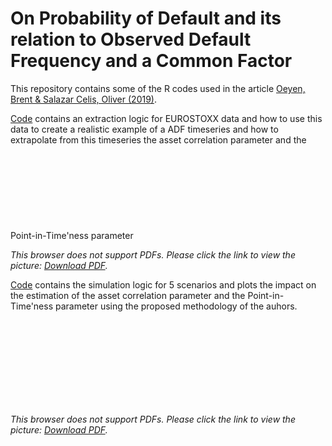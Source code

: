 # On Probability of Default and its relation to Observed Default Frequency and a Common Factor

This repository contains some of the R codes used in the article [Oeyen, Brent & Salazar Celis, Oliver (2019)](https://repository.uantwerpen.be/docman/irua/03b316/162930_2.pdf).

[Code](https://github.com/BrentOeyen-CA/PD_Calibration/tree/main/Codes/Eurostox_example.R) contains an extraction logic for EUROSTOXX data and how to use this data to create a realistic example of a ADF timeseries and how to extrapolate from this timeseries the asset correlation parameter and the Point-in-Time'ness parameter
<object data="https://github.com/BrentOeyen-CA/PD_Calibration/tree/main/Figures/Eurostox.pdf" type="application/pdf" width="700px" height="700px">
    <embed src="https://github.com/BrentOeyen-CA/PD_Calibration/tree/main/Figures/Eurostox.pdf">
        <i><p>This browser does not support PDFs. Please click the link to view the picture: <a href="https://github.com/BrentOeyen-CA/PD_Calibration/tree/main/Figures/Eurostox.pdf">Download PDF</a>.</p></i>
    </embed>
</object>

[Code](https://github.com/BrentOeyen-CA/PD_Calibration/tree/main/Codes/Simulation.R) contains the simulation logic for 5 scenarios and plots the impact on the estimation of the asset correlation parameter and the Point-in-Time'ness parameter using the proposed methodology of the auhors.
<object data="https://github.com/BrentOeyen-CA/PD_Calibration/tree/main/Figures/ADF.pdf" type="application/pdf" width="700px" height="700px">
    <embed src="https://github.com/BrentOeyen-CA/PD_Calibration/tree/main/Figures/ADF.pdf">
        <i><p>This browser does not support PDFs. Please click the link to view the picture: <a href="https://github.com/BrentOeyen-CA/PD_Calibration/tree/main/Figures/ADF.pdf">Download PDF</a>.</p></i>
    </embed>
</object>
